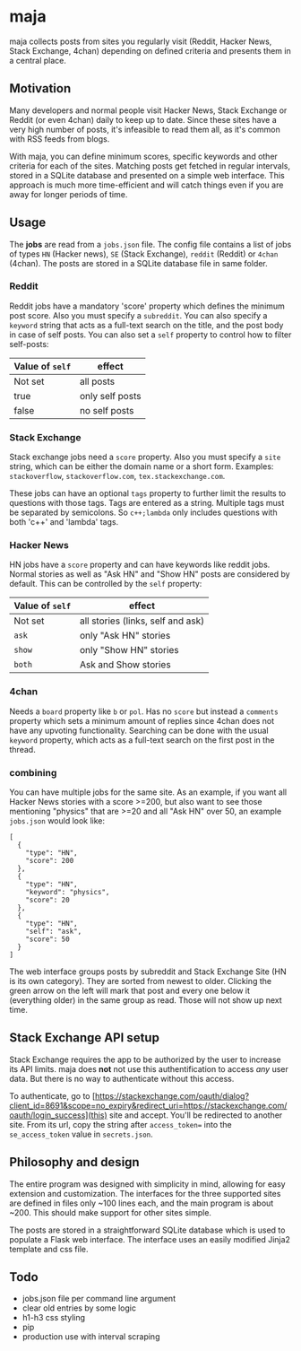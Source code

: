 # maja
maja collects posts from sites you regularly visit (Reddit, Hacker News, Stack Exchange, 4chan) depending on defined criteria and presents them in a central place. 

## Motivation
Many developers and normal people visit Hacker News, Stack Exchange or Reddit (or even 4chan) daily to keep up to date. Since these sites have a very high number of posts, it's infeasible to read them all, as it's common with RSS feeds from blogs.

With maja, you can define minimum scores, specific keywords and other criteria for each of the sites. Matching posts get fetched in regular intervals, stored in a SQLite database and presented on a simple web interface. This approach is much more time-efficient and will catch things even if you are away for longer periods of time.

## Usage
The **jobs** are read from a `jobs.json` file. The config file contains a list of jobs of types `HN` (Hacker news), `SE` (Stack Exchange), `reddit` (Reddit) or `4chan` (4chan). The posts are stored in a SQLite database file in same folder.

### Reddit
Reddit jobs have a mandatory 'score' property which defines the minimum post score. Also you must specify a `subreddit`. You can also specify a `keyword` string that acts as a full-text search on the title, and the post body in case of self posts. You can also set a `self` property to control how to filter self-posts:

| Value of `self` | effect                            |
|-----------------|-----------------------------------|
| Not set         | all posts                       |
| true            | only self posts                   |
| false           | no self posts                     |


### Stack Exchange
Stack exchange jobs need a `score` property. Also you must specify a `site` string, which can be either the domain name or a short form. Examples: `stackoverflow`, `stackoverflow.com`, `tex.stackexchange.com`.

These jobs can have an optional `tags` property to further limit the results to questions with those tags. Tags are entered as a string. Multiple tags must be separated by semicolons. So `c++;lambda` only includes questions with both 'c++' and 'lambda' tags.

### Hacker News
HN jobs have a `score` property and can have keywords like reddit jobs. Normal stories as well as "Ask HN" and "Show HN" posts are considered by default. This can be controlled by the `self` property:

| Value of `self` | effect                            |
|-----------------|-----------------------------------|
| Not set         | all stories (links, self and ask) |
| `ask`           | only "Ask HN" stories             |
| `show`          | only "Show HN" stories            |
| `both`          | Ask and Show stories              |

### 4chan
Needs a `board` property like `b` or `pol`. Has no `score` but instead a `comments` property which sets a minimum amount of replies since 4chan does not have any upvoting functionality. Searching can be done with the usual `keyword` property, which acts as a full-text search on the first post in the thread.

### combining
You can have multiple jobs for the same site. As an example, if you want all Hacker News stories with a score >=200, but also want to see those mentioning "physics" that are >=20 and all "Ask HN" over 50, an example `jobs.json` would look like:

	[
	  {
	    "type": "HN",
	    "score": 200
	  },
	  {
	    "type": "HN",
	    "keyword": "physics",
	    "score": 20
	  },
	  {
	    "type": "HN",
	    "self": "ask",
	    "score": 50
	  }
	]

The web interface groups posts by subreddit and Stack Exchange Site (HN is its own category). They are sorted from newest to older. Clicking the green arrow on the left will mark that post and every one below it (everything older) in the same group as read. Those will not show up next time.

## Stack Exchange API setup
Stack Exchange requires the app to be authorized by the user to increase its API limits. maja does **not** not use this authentification to access *any* user data. But there is no way to authenticate without this access.

To authenticate, go to [https://stackexchange.com/oauth/dialog?client_id=8691&scope=no_expiry&redirect_uri=https://stackexchange.com/oauth/login_success](this) site and accept. You'll be redirected to another site. From its url, copy the string after `access_token=` into the `se_access_token` value in `secrets.json`.

## Philosophy and design
The entire program was designed with simplicity in mind, allowing for easy extension and customization. The interfaces for the three supported sites are defined in files only ~100 lines each, and the main program is about ~200. This should make support for other sites simple.

The posts are stored in a straightforward SQLite database which is used to populate a Flask web interface. The interface uses an easily modified Jinja2 template and css file.

## Todo
- jobs.json file per command line argument
- clear old entries by some logic
- h1-h3 css styling
- pip
- production use with interval scraping